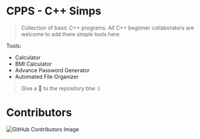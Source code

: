 # CPPS - C++ Simps

> Collection of basic C++ programs. All C++ beginner collaborators are welcome to add there simple tools here.

Tools:
- Calculator
- BMI Calculator
- Advance Password Generator
- Automated File Organizer

> Give a 🌟 to the repository btw :)

# Contributors

![GitHub Contributors Image](https://contrib.rocks/image?repo=sandarutharuneth/cpps)
